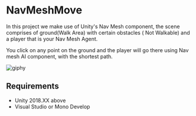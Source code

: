 # NavMeshMove
In this project we make use of Unity's Nav Mesh component, the scene comprises of ground(Walk Area) with certain obstacles ( Not Walkable) and a player that is your Nav Mesh Agent.

You click on any point on the ground and the player will go there using Nav mesh AI component, with the shortest path.

![giphy](https://user-images.githubusercontent.com/10895811/58747462-4edcf400-8489-11e9-9546-7c343a421393.gif)

## Requirements

* Unity 2018.XX above
* Visual Studio or Mono Develop
